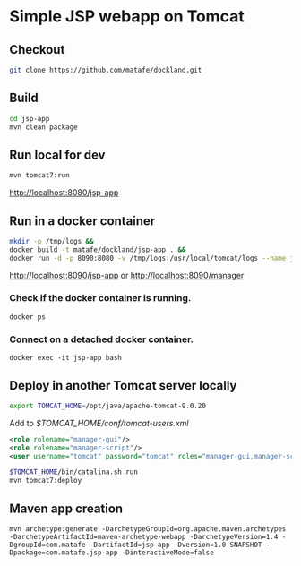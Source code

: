 # Simple JSP webapp on Tomcat

## Checkout 
```bash
git clone https://github.com/matafe/dockland.git
````

## Build
```bash
cd jsp-app
mvn clean package
```

## Run local for dev
```bash
mvn tomcat7:run
````

[http://localhost:8080/jsp-app](http://localhost:8080/jsp-app)

## Run in a docker container
```bash
mkdir -p /tmp/logs &&
docker build -t matafe/dockland/jsp-app . && 
docker run -d -p 8090:8080 -v /tmp/logs:/usr/local/tomcat/logs --name jsp-app matafe/dockland/jsp-app
````

[http://localhost:8090/jsp-app](http://localhost:8090/jsp-app)  or  [http://localhost:8090/manager](http://localhost:8090/manager)

### Check if the docker container is running.
```docker ps```

### Connect on a detached docker container.
```docker exec -it jsp-app bash```

## Deploy in another Tomcat server locally

```bash
export TOMCAT_HOME=/opt/java/apache-tomcat-9.0.20
````

Add to *$TOMCAT_HOME/conf/tomcat-users.xml*

```xml
<role rolename="manager-gui"/>
<role rolename="manager-script"/>
<user username="tomcat" password="tomcat" roles="manager-gui,manager-script"/>
```

```bash
$TOMCAT_HOME/bin/catalina.sh run
mvn tomcat7:deploy
```

## Maven app creation
 ```mvn archetype:generate -DarchetypeGroupId=org.apache.maven.archetypes -DarchetypeArtifactId=maven-archetype-webapp -DarchetypeVersion=1.4 -DgroupId=com.matafe -DartifactId=jsp-app -Dversion=1.0-SNAPSHOT -Dpackage=com.matafe.jsp-app -DinteractiveMode=false```